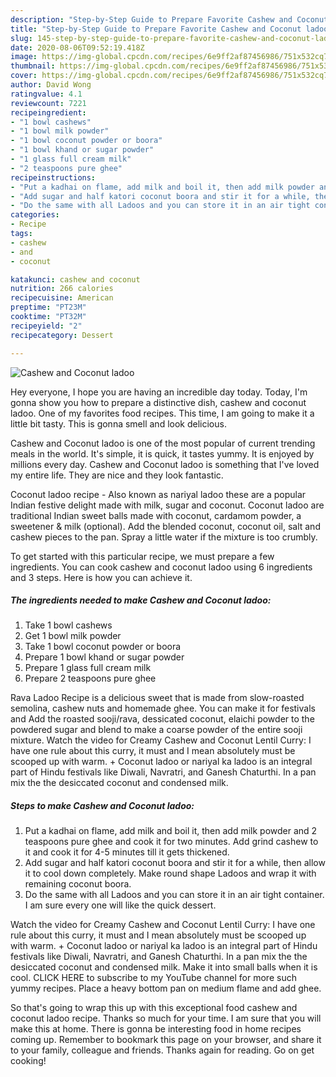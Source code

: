 ```yaml
---
description: "Step-by-Step Guide to Prepare Favorite Cashew and Coconut ladoo"
title: "Step-by-Step Guide to Prepare Favorite Cashew and Coconut ladoo"
slug: 145-step-by-step-guide-to-prepare-favorite-cashew-and-coconut-ladoo
date: 2020-08-06T09:52:19.418Z
image: https://img-global.cpcdn.com/recipes/6e9ff2af87456986/751x532cq70/cashew-and-coconut-ladoo-recipe-main-photo.jpg
thumbnail: https://img-global.cpcdn.com/recipes/6e9ff2af87456986/751x532cq70/cashew-and-coconut-ladoo-recipe-main-photo.jpg
cover: https://img-global.cpcdn.com/recipes/6e9ff2af87456986/751x532cq70/cashew-and-coconut-ladoo-recipe-main-photo.jpg
author: David Wong
ratingvalue: 4.1
reviewcount: 7221
recipeingredient:
- "1 bowl cashews"
- "1 bowl milk powder"
- "1 bowl coconut powder or boora"
- "1 bowl khand or sugar powder"
- "1 glass full cream milk"
- "2 teaspoons pure ghee"
recipeinstructions:
- "Put a kadhai on flame, add milk and boil it, then add milk powder and 2 teaspoons pure ghee and cook it for two minutes. Add grind cashew to it and cook it for 4-5 minutes till it gets thickened."
- "Add sugar and half katori coconut boora and stir it for a while, then allow it to cool down completely. Make round shape Ladoos and wrap it with remaining coconut boora."
- "Do the same with all Ladoos and you can store it in an air tight container. I am sure every one will like the quick dessert."
categories:
- Recipe
tags:
- cashew
- and
- coconut

katakunci: cashew and coconut 
nutrition: 266 calories
recipecuisine: American
preptime: "PT23M"
cooktime: "PT32M"
recipeyield: "2"
recipecategory: Dessert

---
```



![Cashew and Coconut ladoo](https://img-global.cpcdn.com/recipes/6e9ff2af87456986/751x532cq70/cashew-and-coconut-ladoo-recipe-main-photo.jpg)

Hey everyone, I hope you are having an incredible day today. Today, I'm gonna show you how to prepare a distinctive dish, cashew and coconut ladoo. One of my favorites food recipes. This time, I am going to make it a little bit tasty. This is gonna smell and look delicious.

Cashew and Coconut ladoo is one of the most popular of current trending meals in the world. It's simple, it is quick, it tastes yummy. It is enjoyed by millions every day. Cashew and Coconut ladoo is something that I've loved my entire life. They are nice and they look fantastic.

Coconut ladoo recipe - Also known as nariyal ladoo these are a popular Indian festive delight made with milk, sugar and coconut. Coconut ladoo are traditional Indian sweet balls made with coconut, cardamom powder, a sweetener &amp; milk (optional). Add the blended coconut, coconut oil, salt and cashew pieces to the pan. Spray a little water if the mixture is too crumbly.


To get started with this particular recipe, we must prepare a few ingredients. You can cook cashew and coconut ladoo using 6 ingredients and 3 steps. Here is how you can achieve it.

<!--inarticleads1-->

##### The ingredients needed to make Cashew and Coconut ladoo:

1. Take 1 bowl cashews
1. Get 1 bowl milk powder
1. Take 1 bowl coconut powder or boora
1. Prepare 1 bowl khand or sugar powder
1. Prepare 1 glass full cream milk
1. Prepare 2 teaspoons pure ghee


Rava Ladoo Recipe is a delicious sweet that is made from slow-roasted semolina, cashew nuts and homemade ghee. You can make it for festivals and Add the roasted sooji/rava, dessicated coconut, elaichi powder to the powdered sugar and blend to make a coarse powder of the entire sooji mixture. Watch the video for Creamy Cashew and Coconut Lentil Curry: I have one rule about this curry, it must and I mean absolutely must be scooped up with warm. + Coconut ladoo or nariyal ka ladoo is an integral part of Hindu festivals like Diwali, Navratri, and Ganesh Chaturthi. In a pan mix the the desiccated coconut and condensed milk. 

<!--inarticleads2-->

##### Steps to make Cashew and Coconut ladoo:

1. Put a kadhai on flame, add milk and boil it, then add milk powder and 2 teaspoons pure ghee and cook it for two minutes. Add grind cashew to it and cook it for 4-5 minutes till it gets thickened.
1. Add sugar and half katori coconut boora and stir it for a while, then allow it to cool down completely. Make round shape Ladoos and wrap it with remaining coconut boora.
1. Do the same with all Ladoos and you can store it in an air tight container. I am sure every one will like the quick dessert.


Watch the video for Creamy Cashew and Coconut Lentil Curry: I have one rule about this curry, it must and I mean absolutely must be scooped up with warm. + Coconut ladoo or nariyal ka ladoo is an integral part of Hindu festivals like Diwali, Navratri, and Ganesh Chaturthi. In a pan mix the the desiccated coconut and condensed milk. Make it into small balls when it is cool. CLICK HERE to subscribe to my YouTube channel for more such yummy recipes. Place a heavy bottom pan on medium flame and add ghee. 

So that's going to wrap this up with this exceptional food cashew and coconut ladoo recipe. Thanks so much for your time. I am sure that you will make this at home. There is gonna be interesting food in home recipes coming up. Remember to bookmark this page on your browser, and share it to your family, colleague and friends. Thanks again for reading. Go on get cooking!
